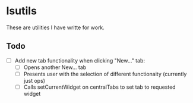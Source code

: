 # Isutils

These are utilities I have writte  for work.

## Todo
- [ ] Add new tab functionality when clicking "New..." tab:
    - [ ] Opens another New... tab
    - [ ] Presents user with the selection of different functionaity (currently just ops)
    - [ ] Calls setCurrentWidget on centralTabs to set tab to requested widget
